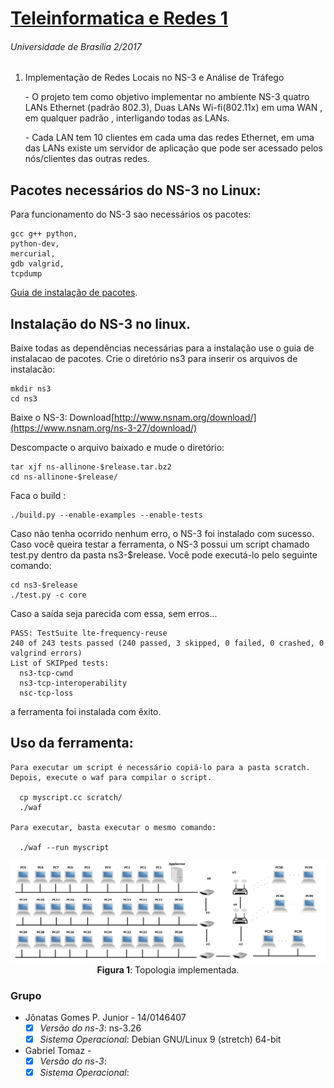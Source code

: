 # [Teleinformatica e Redes 1](https://github.com/jonataasgoomes/Projeto-Teleinformatica-e-Redes-1)
###### Universidade de Brasília 2/2017
1.  Implementação de Redes Locais no NS-3 e Análise de Tráfego
    <p>- O projeto tem como objetivo implementar no ambiente NS-3 quatro LANs Ethernet (padrão 802.3), Duas LANs Wi-fi(802.11x) em uma WAN , em qualquer padrão , interligando todas as LANs.</p>
    <p>- Cada LAN tem 10 clientes em cada uma das redes Ethernet, em uma das LANs existe um servidor de aplicação que pode ser acessado pelos nós/clientes das outras redes.</p>

## Pacotes necessários do NS-3 no Linux:
 Para funcionamento do NS-3 sao necessários os pacotes:
 ```
 gcc g++ python,
 python-dev,
 mercurial,
 gdb valgrid,
 tcpdump
 ```
   [Guia de instalação de pacotes](https://www.nsnam.org/wiki/Installation#Prerequisites).

 ## Instalação do NS-3 no linux.

  Baixe todas as dependências necessárias para a instalação use o guia de instalacao de pacotes.
  Crie o diretório ns3 para inserir os arquivos de instalacão:

    mkdir ns3
    cd ns3

  Baixe o NS-3: Download[http://www.nsnam.org/download/](https://www.nsnam.org/ns-3-27/download/)
  <p>Descompacte o arquivo baixado e mude o diretório:</p>

    tar xjf ns-allinone-$release.tar.bz2
    cd ns-allinone-$release/

  Faca o build :

    ./build.py --enable-examples --enable-tests
  Caso não tenha ocorrido nenhum erro, o NS-3 foi instalado com sucesso. Caso você queira testar a ferramenta, o NS-3 possui um script chamado test.py dentro da pasta ns3-$release. Você pode executá-lo pelo seguinte comando:

    cd ns3-$release
    ./test.py -c core

  Caso a saída seja parecida com essa, sem erros...

    PASS: TestSuite lte-frequency-reuse
    240 of 243 tests passed (240 passed, 3 skipped, 0 failed, 0 crashed, 0 valgrind errors)
    List of SKIPped tests:
      ns3-tcp-cwnd
      ns3-tcp-interoperability
      nsc-tcp-loss

  a ferramenta foi instalada com êxito.

## Uso da ferramenta:

    Para executar um script é necessário copiá-lo para a pasta scratch. Depois, execute o waf para compilar o script.

      cp myscript.cc scratch/
      ./waf

    Para executar, basta executar o mesmo comando:

      ./waf --run myscript

<p align="center">
  <img src="topologia_rede.png">
  <br>
  <t><b>Figura 1</b>: Topologia implementada.</t>
  <br>
</p>

### Grupo
* Jônatas Gomes P. Junior  - 14/0146407
  - [X] _Versão do ns-3_: ns-3.26
  - [X] _Sistema Operacional_: Debian GNU/Linux 9 (stretch) 64-bit
* Gabriel Tomaz -
  - [X] _Versão do ns-3_:
  - [X] _Sistema Operacional_:

